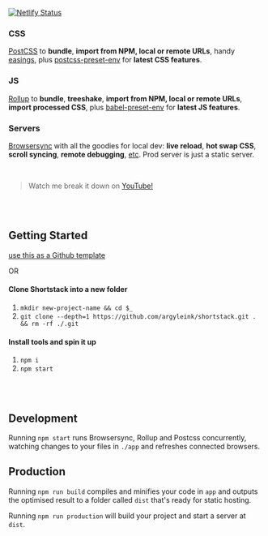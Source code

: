 [![Netlify Status](https://api.netlify.com/api/v1/badges/59a03ed4-bf70-4441-b65c-200bcd61c013/deploy-status)](https://app.netlify.com/sites/shortstax/deploys)

### CSS
[PostCSS](https://postcss.org) to  **bundle**, **import from NPM, local or remote URLs**, handy [easings](https://easings.net), plus [postcss-preset-env](https://preset-env.cssdb.org/) for **latest CSS features**. 

### JS
[Rollup](https://rollupjs.org) to **bundle**, **treeshake**, **import from NPM, local or remote URLs**, **import processed CSS**, plus [babel-preset-env](https://babeljs.io/docs/en/babel-preset-env) for **latest JS features**. 

### Servers
[Browsersync](https://www.browsersync.io) with all the goodies for local dev: **live reload**, **hot swap CSS**, **scroll syncing**, **remote debugging**, [etc](https://www.browsersync.io). Prod server is just a static server.

<br>

> Watch me break it down on [YouTube!](https://links.argyle.ink/shortstack)

<br><br>

## Getting Started
[use this as a Github template](https://github.com/argyleink/shortstack/generate)

OR

#### Clone Shortstack into a new folder
1. `mkdir new-project-name && cd $_`
1. `git clone --depth=1 https://github.com/argyleink/shortstack.git . && rm -rf ./.git`

#### Install tools and spin it up
1. `npm i`
1. `npm start`

<br><br>

## Development
Running `npm start` runs Browsersync, Rollup and Postcss concurrently, watching changes to your files in `./app` and refreshes connected browsers.

## Production
Running `npm run build` compiles and minifies your code in `app` and outputs the optimised result to a folder called `dist` that's ready for static hosting.

Running `npm run production` will build your project and start a server at `dist`.
